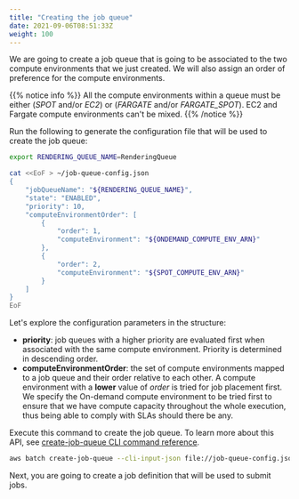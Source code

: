 ```yaml
---
title: "Creating the job queue"
date: 2021-09-06T08:51:33Z
weight: 100
---
```


We are going to create a job queue that is going to be associated to the two compute environments that we just created. We will also assign an order of preference for the compute environments.

{{% notice info %}}
All the compute environments within a queue must be either (*SPOT* and/or *EC2*) or (*FARGATE* and/or *FARGATE_SPOT*). EC2 and Fargate compute environments can't be mixed.
{{% /notice %}}

Run the following to generate the configuration file that will be used to create the job queue:

```bash
export RENDERING_QUEUE_NAME=RenderingQueue

cat <<EoF > ~/job-queue-config.json
{
    "jobQueueName": "${RENDERING_QUEUE_NAME}",
    "state": "ENABLED",
    "priority": 10,
    "computeEnvironmentOrder": [
        {
            "order": 1,
            "computeEnvironment": "${ONDEMAND_COMPUTE_ENV_ARN}"
        },
        {
            "order": 2,
            "computeEnvironment": "${SPOT_COMPUTE_ENV_ARN}"
        }
    ]
}
EoF
```

Let's explore the configuration parameters in the structure:

- **priority**: job queues with a higher priority are evaluated first when associated with the same compute environment. Priority is determined in descending order.
- **computeEnvironmentOrder**: the set of compute environments mapped to a job queue and their order relative to each other. A compute environment with a **lower** value of *order* is tried for job placement first. We specify the On-demand compute environment to be tried first to ensure that we have compute capacity throughout the whole execution, thus being able to comply with SLAs should there be any.

Execute this command to create the job queue. To learn more about this API, see [create-job-queue CLI command reference](https://docs.aws.amazon.com/cli/latest/reference/batch/create-job-queue.html).

```bash
aws batch create-job-queue --cli-input-json file://job-queue-config.json
```

Next, you are going to create a job definition that will be used to submit jobs.
